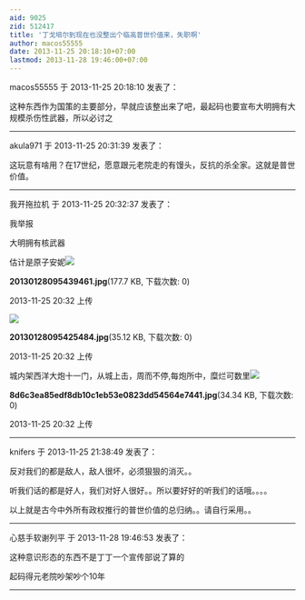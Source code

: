 ```yaml
---
aid: 9025
zid: 512417
title: '丁戈培尔到现在也没整出个临高普世价值来，失职啊'
author: macos55555
date: 2013-11-25 20:18:10+07:00
lastmod: 2013-11-28 19:46:00+07:00
---
```


macos55555 于 2013-11-25 20:18:10 发表了：

这种东西作为国策的主要部分，早就应该整出来了吧，最起码也要宣布大明拥有大规模杀伤性武器，所以必讨之

---------

akula971 于 2013-11-25 20:31:39 发表了：

这玩意有啥用？在17世纪，愿意跟元老院走的有馒头，反抗的杀全家。这就是普世价值。

---------

我开拖拉机 于 2013-11-25 20:32:37 发表了：

我举报

大明拥有核武器

估计是原子安妮![](https://cdn.jsdelivr.net/gh/lzjluzijie/beichao@main/img/203202g6g7j9mxwmjrxs5x.jpg)



**20130128095439461.jpg**(177.7 KB, 下载次数: 0)



2013-11-25 20:32 上传



![](https://cdn.jsdelivr.net/gh/lzjluzijie/beichao@main/img/20320235885bvq6xw333j3.jpg)



**20130128095425484.jpg**(35.12 KB, 下载次数: 0)



2013-11-25 20:32 上传



城内架西洋大炮十一门，从城上击，周而不停,每炮所中，糜烂可数里![](https://cdn.jsdelivr.net/gh/lzjluzijie/beichao@main/img/2032018wbwi82uw2qb5nzw.jpg)



**8d6c3ea85edf8db10c1eb53e0823dd54564e7441.jpg**(34.34 KB, 下载次数: 0)



2013-11-25 20:32 上传

---------

knifers 于 2013-11-25 21:38:49 发表了：

反对我们的都是敌人，敌人很坏，必须狠狠的消灭。。

听我们话的都是好人，我们对好人很好。。所以要好好的听我们的话哦。。。。

以上就是古今中外所有政权推行的普世价值的总归纳。。请自行采用。。

---------

心慈手软谢列平 于 2013-11-28 19:46:53 发表了：

这种意识形态的东西不是丁丁一个宣传部说了算的

起码得元老院吵架吵个10年

---------

